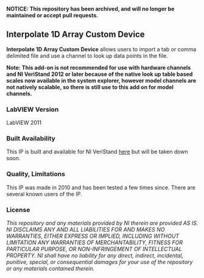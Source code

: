 **NOTICE: This repository has been archived, and will no longer be maintained or accept pull requests.**

## Interpolate 1D Array Custom Device ##

**Interpolate 1D Array Custom Device** allows users to import a tab or comma delimited file and use a channel to look up data points in the file.

**Note: This add-on is not recommended for use with hardware channels and NI VeriStand 2012 or later because of the native look up table based scales now available in the system explorer, however model channels are not natively scalable, so there is still use to this add on for model channels.**

### LabVIEW Version ###

LabVIEW 2011

### Built Availability ###

This IP is built and available for NI VeriStand [here](http://www.ni.com/white-paper/11538/en/) but will be taken down soon.

### Quality, Limitations ###

This IP was made in 2010 and has been tested a few times since. There are several known users of the IP.

### License ###

*This repository and any materials provided by NI therein are provided AS IS. NI DISCLAIMS ANY AND ALL LIABILITIES FOR AND MAKES NO WARRANTIES, EITHER EXPRESS OR IMPLIED, INCLUDING WITHOUT LIMITATION ANY WARRANTIES OF MERCHANTABILITY, FITNESS FOR  PARTICULAR PURPOSE, OR NON-INFRINGEMENT OF INTELLECTUAL PROPERTY. NI shall have no liability for any direct, indirect, incidental, punitive, special, or consequential damages for your use of the repository or any materials contained therein.*
